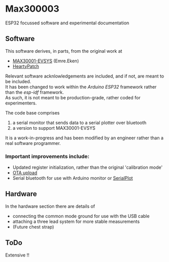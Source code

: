 # Max300003  
ESP32 focussed software and experimental documentation  

## Software  
This software derives, in parts, from the original work at  
* [MAX30001-EVSYS](https://os.mbed.com/teams/MaximIntegrated/code/MAX30001-MAX32630FTHR-ECG-Bioz-EVKIT/shortlog/)  (Emre.Eken)   
* [HeartyPatch](https://github.com/patchinc/heartypatch)  
   
Relevant software acknlowledgements are included, and if not, are meant to be included.  
It has been changed to work within the *Arduino ESP32* framework rather than the _esp-idf_ framework.  
As such, it is not meant to be production-grade, rather coded for experimenters.  
  
The code base comprises  
1. a serial monitor that sends data to a serial plotter over bluetooth  
1. a version to support MAX30001-EVSYS  
  
It is a work-in-progress and has been modified by an engineer rather than a real software programmer.  
  
### Important improvements include:  
* Updated register initialization, rather than the original 'calibration mode'  
* [OTA upload](https://lastminuteengineers.com/esp32-ota-updates-arduino-ide/)  
* Serial bluetooth for use with Arduino monitor or [SerialPlot](https://bitbucket.org/hyOzd/serialplot/src)  
  
## Hardware  
In the hardware section there are details of  
* connecting the common mode ground for use with the USB cable  
* attaching a three lead system for more stable measurements  
* (Future chest strap)  

## ToDo
Extensive !!  
